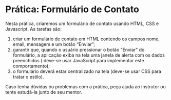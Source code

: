 # Prática: Formulário de Contato

Nesta prática, criaremos um formulário de contato usando HTML, CSS e Javascript. As tarefas são:

1. criar um formulário de contato em HTML contendo os campos nome, email, mensagem e um botão “Enviar”;
2. garantir que, quando o usuário pressionar o botão “Enviar” do formulário, a aplicação exiba na tela uma janela de alerta com os dados preenchidos ( deve-se usar JavaScript para implementar este comportamento);
3. o formulário deverá estar centralizado na tela (deve-se usar CSS para tratar o estilo).

Caso tenha dúvidas ou problemas com a prática, peça ajuda ao instrutor ou tente estudá-la junto de seu mentor.